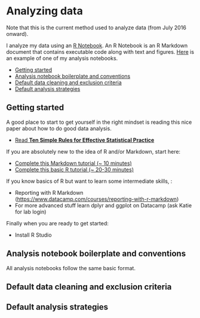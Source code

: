 # Analyzing data 

Note that this is the current method used to analyze data (from July 2016 onward).

I analyze my data using an [R Notebook](http://rmarkdown.rstudio.com/). An R Notebook is an R Markdown document that contains executable code along with text and figures. [Here](https://www.dropbox.com/home/Research/summaries?preview=0010-srt-pilot.html) is an example of one of my analysis notebooks.

- [Getting started](#getting-started)
- [Analysis notebook boilerplate and conventions](#analysis-notebook-conventions)
- [Default data cleaning and exclusion criteria](#default-data-cleaning-and-exclusion-criteria)
- [Default analysis strategies](#default-analysis-strategies)


## Getting started

A good place to start to get yourself in the right mindset is reading this nice paper about how to do good data analysis. 

- [Read **Ten Simple Rules for Effective Statistical Practice**](https://www.dropbox.com/s/v1u7r3ul0e6ur2b/2016-ten-simple-rules-stats.pdf?dl=0)

If you are absolutely new to the idea of R and/or Markdown, start here:

- [Complete this Markdown tutorial (~ 10 minutes)](http://www.markdowntutorial.com)
- [Complete this basic R tutorial (~ 20-30 minutes)](http://tryr.codeschool.com)

If you know basics of R but want to learn some intermediate skills, :
- Reporting with R Markdown (https://www.datacamp.com/courses/reporting-with-r-markdown)
- For more advanced stuff learn dplyr and ggplot on Datacamp (ask Katie for lab login)

Finally when you are ready to get started:
- Install R Studio

## Analysis notebook boilerplate and conventions

All analysis notebooks follow the same basic format.





## Default data cleaning and exclusion criteria
## Default analysis strategies

